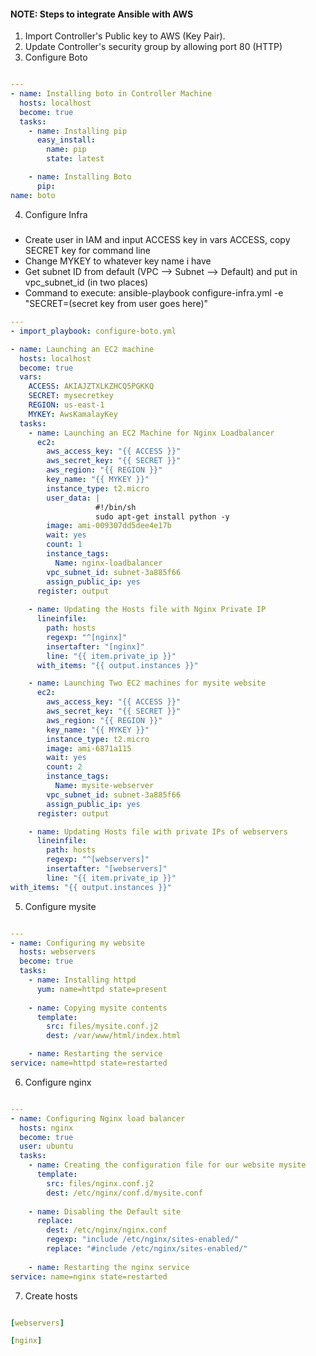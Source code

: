 #### NOTE: Steps to integrate Ansible with AWS

1. Import Controller's Public key to AWS (Key Pair).
2. Update Controller's security group by allowing port 80 (HTTP)
3. Configure Boto

```yml

---
- name: Installing boto in Controller Machine
  hosts: localhost
  become: true
  tasks:
    - name: Installing pip
      easy_install:
        name: pip
        state: latest

    - name: Installing Boto
      pip:
name: boto

```
4. Configure Infra
#####
 * Create user in IAM and input ACCESS key in vars ACCESS, copy SECRET key for command line
 * Change MYKEY to whatever key name i have
 * Get subnet ID from default (VPC --> Subnet --> Default) and put in vpc_subnet_id (in two places)
 * Command to execute: ansible-playbook configure-infra.yml -e "SECRET=(secret key from user goes here)"

```yml 
---
- import_playbook: configure-boto.yml

- name: Launching an EC2 machine
  hosts: localhost
  become: true
  vars:
    ACCESS: AKIAJZTXLKZHCQ5PGKKQ
    SECRET: mysecretkey
    REGION: us-east-1
    MYKEY: AwsKamalayKey
  tasks:
    - name: Launching an EC2 Machine for Nginx Loadbalancer    
      ec2:
        aws_access_key: "{{ ACCESS }}"
        aws_secret_key: "{{ SECRET }}"
        aws_region: "{{ REGION }}"
        key_name: "{{ MYKEY }}"
        instance_type: t2.micro
        user_data: |
                   #!/bin/sh
                   sudo apt-get install python -y
        image: ami-009307dd5dee4e17b
        wait: yes
        count: 1
        instance_tags:
          Name: nginx-loadbalancer
        vpc_subnet_id: subnet-3a885f66
        assign_public_ip: yes
      register: output
    
    - name: Updating the Hosts file with Nginx Private IP
      lineinfile:
        path: hosts
        regexp: "^[nginx]"
        insertafter: "[nginx]"
        line: "{{ item.private_ip }}"
      with_items: "{{ output.instances }}"

    - name: Launching Two EC2 machines for mysite website
      ec2:
        aws_access_key: "{{ ACCESS }}"
        aws_secret_key: "{{ SECRET }}"
        aws_region: "{{ REGION }}"
        key_name: "{{ MYKEY }}"
        instance_type: t2.micro
        image: ami-6871a115
        wait: yes
        count: 2
        instance_tags:
          Name: mysite-webserver
        vpc_subnet_id: subnet-3a885f66
        assign_public_ip: yes
      register: output

    - name: Updating Hosts file with private IPs of webservers
      lineinfile:
        path: hosts
        regexp: "^[webservers]"
        insertafter: "[webservers]"
        line: "{{ item.private_ip }}"
with_items: "{{ output.instances }}"

```
5. Configure mysite

```yml

---
- name: Configuring my website
  hosts: webservers
  become: true
  tasks:
    - name: Installing httpd 
      yum: name=httpd state=present
  
    - name: Copying mysite contents
      template:
        src: files/mysite.conf.j2
        dest: /var/www/html/index.html

    - name: Restarting the service
service: name=httpd state=restarted

```

6. Configure nginx

```yml

---
- name: Configuring Nginx load balancer
  hosts: nginx
  become: true
  user: ubuntu
  tasks:
    - name: Creating the configuration file for our website mysite
      template:
        src: files/nginx.conf.j2 
        dest: /etc/nginx/conf.d/mysite.conf
    
    - name: Disabling the Default site
      replace:
        dest: /etc/nginx/nginx.conf
        regexp: "include /etc/nginx/sites-enabled/"
        replace: "#include /etc/nginx/sites-enabled/"
 
    - name: Restarting the nginx service
service: name=nginx state=restarted

```

7. Create hosts

```yml

[webservers]

[nginx]

```
